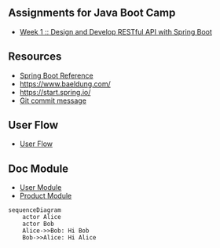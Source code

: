 ## Assignments for Java Boot Camp
* [Week 1 :: Design and Develop RESTful API with Spring Boot](https://github.com/up1/assignment-java-boot-camp/wiki/Week-01)



## Resources
* [Spring Boot Reference](https://spring.io/projects/spring-boot)
* https://www.baeldung.com/ 
* https://start.spring.io/
* [Git commit message](https://www.conventionalcommits.org/en/v1.0.0/)



## User Flow
* [User Flow](https://github.com/faisol-chehumar/assignment-java-boot-camp/wiki/User-Flow)

## Doc Module
* [User Module](https://github.com/faisol-chehumar/assignment-java-boot-camp/wiki/User-Module)
* [Product Module](https://github.com/faisol-chehumar/assignment-java-boot-camp/wiki/Product-Module)





```mermaid
sequenceDiagram
    actor Alice
    actor Bob
    Alice->>Bob: Hi Bob
    Bob->>Alice: Hi Alice
```
